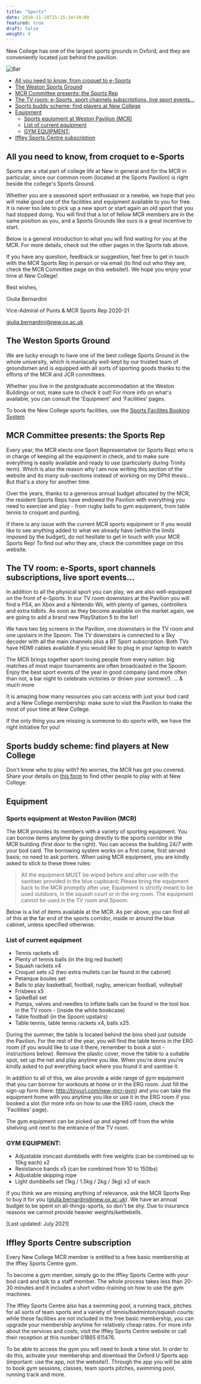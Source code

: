 ```yaml
---
title: "Sports"
date: 2018-11-28T15:15:34+10:00
featured: true
draft: false
weight: 4
---
```


New College has one of the largest sports grounds in Oxford, and they are conveniently located just behind the pavilion.    

![Bar](/images/nc/sports.jpg)

- [All you need to know, from croquet to e-Sports](#all-you-need-to-know-from-croquet-to-e-sports)
- [The Weston Sports Ground](#the-weston-sports-ground)
- [MCR Committee presents: the Sports Rep](#mcr-committee-presents-the-sports-rep)
- [The TV room: e-Sports, sport channels subscriptions, live sport events...](#the-tv-room-e-sports-sport-channels-subscriptions-live-sport-events)
- [Sports buddy scheme: find players at New College](#sports-buddy-scheme-find-players-at-new-college)
- [Equipment](#equipment)
  - [Sports equipment at Weston Pavilion (MCR)](#sports-equipment-at-weston-pavilion-mcr)
  - [List of current equipment](#list-of-current-equipment)
  - [GYM EQUIPMENT:](#gym-equipment)
- [Iffley Sports Centre subscription](#iffley-sports-centre-subscription)

## All you need to know, from croquet to e-Sports

Sports are a vital part of college life at New in general and for the MCR in particular, since our common room (located at the Sports Pavilion) is right beside the college's Sports Ground.

Whether you are a seasoned sport enthusiast or a newbie, we hope that you will make good use of the facilities and equipment available to you for free. It is never too late to pick up a new sport or start again an old sport that you had stopped doing. You will find that a lot of fellow MCR members are in the same position as you, and a Sports Grounds like ours is a great incentive to start.

Below is a general introduction to what you will find waiting for you at the MCR. For more details, check out the other pages in the Sports tab above.

If you have any question, feedback or suggestion, feel free to get in touch with the MCR Sports Rep in person or via email (to find out who they are, check the MCR Committee page on this website!). We hope you enjoy your time at New College!
 

Best wishes,

Giulia Bernardini

Vice-Admiral of Punts & MCR Sports Rep 2020-21

giulia.bernardini@new.ox.ac.uk

 
## The Weston Sports Ground

We are lucky enough to have one of the best college Sports Ground in the whole university, which is maniacally well-kept by our trusted team of groundsmen and is equipped with all sorts of sporting goods thanks to the efforts of the MCR and JCR committees.

Whether you live in the postgraduate accommodation at the Weston Buildings or not, make sure to check it out! For more info on what's available, you can consult the 'Equipment' and 'Facilities' pages.

To book the New College sports facilities, use the [Sports Facilites Booking System](https://outlook.office365.com/owa/calendar/NewCollegeSportsFacilities@UniOxfordNexus.onmicrosoft.com/bookings/)
 
## MCR Committee presents: the Sports Rep

Every year, the MCR elects one Sport Representative (or Sports Rep) who is in charge of keeping all the equipment in check, and to make sure everything is easily available and ready to use (particularly during Trinity term). Which is also the reason why I am now writing this section of the website and its many sub-sections instead of working on my DPhil thesis... But that's a story for another time.

Over the years, thanks to a generous annual budget allocated by the MCR, the resident Sports Reps have endowed the Pavilion with everything you need to exercise and play - from rugby balls to gym equipment, from table tennis to croquet and punting.

If there is any issue with the current MCR sports equipment or if you would like to see anything added to what we already have (within the limits imposed by the budget), do not hesitate to get in touch with your MCR Sports Rep! To find out who they are, check the committee page on this website.

 
## The TV room: e-Sports, sport channels subscriptions, live sport events...

In addition to all the physical sport you can play, we are also well-equipped on the front of e-Sports. In our TV room downstairs at the Pavilion you will find a PS4, an Xbox and a Nintendo Wii, with plenty of games, controllers and extra tidbits. As soon as they become available on the market again, we are going to add a brand new PlayStation 5 to the list!

We have two big screens in the Pavilion, one downstairs in the TV room and one upstairs in the Spoom. The TV downstairs is connected to a Sky decoder with all the main channels plus a BT Sport subscription. Both TVs have HDMI cables available if you would like to plug in your laptop to watch 

The MCR brings together sport-loving people from every nation: big matches of most major tournaments are often broadcasted in the Spoom. Enjoy the best sport events of the year in good company (and more often than not, a bar night to celebrate victories or drown your sorrows!).
... & much more

It is amazing how many resources you can access with just your bod card and a New College membership: make sure to visit the Pavilion to make the most of your time at New College.

If the only thing you are missing is someone to do sports with, we have the right initiative for you!

## Sports buddy scheme: find players at New College

Don't know who to play with? No worries, the MCR has got you covered. Share your details on [this form](https://docs.google.com/spreadsheets/d/1NxIWvzlMAu6AJ0XqlDaGDFxw-Ckj4b7p1WS4GTxrSQE/edit#gid=0) to find other people to play with at New College: 



## Equipment
### Sports equipment at Weston Pavilion (MCR)

The MCR provides its members with a variety of sporting equipment. You can borrow items anytime by going directly to the sports corridor in the MCR building (first door to the right). You can access the building 24/7 with your bod card. The borrowing system works on a first come, first served basis; no need to ask porters. When using MCR equipment, you are kindly asked to stick to these three rules:

> All the equipment MUST be wiped before and after use with the sanitiser provided in the blue cupboard;
> Please bring the equipment back to the MCR promptly after use;
> Equipment is strictly meant to be used outdoors, in the squash court or in the erg room. The equipment cannot be used in the TV room and Spoom.

Below is a list of items available at the MCR. As per above, you can find all of this at the far end of the sports corridor, inside or around the blue cabinet, unless specified otherwise.

### List of current equipment

- Tennis rackets x6
- Plenty of tennis balls (in the big red bucket)
- Squash rackets x4
- Croquet sets x2 (two extra mullets can be found in the cabinet)
- Petanque boules set
- Balls to play basketball, football, rugby, american football, volleyball
- Frisbees x5
- SpikeBall set
- Pumps, valves and needles to inflate balls can be found in the tool box in the TV room - (inside the white bookcase)
- Table football (in the Spoom upstairs)
- Table tennis, table tennis rackets x4, balls x25.

During the summer, the table is located behind the bins shed just outside the Pavilion. For the rest of the year, you will find the table tennis in the ERG room (if you would like to use it there, remember to book a slot - instructions below). Remove the plastic cover, move the table to a suitable spot, set up the net and play anytime you like. When you're done you're kindly asked to put everything back where you found it and sanitise it.

In addition to all of this, we also provide a wide range of gym equipment that you can borrow for workouts at home or in the ERG room. Just fill the sign-up form (here: http://tinyurl.com/new-mcr-gym) and you can take the equipment home with you anytime you like or use it in the ERG room if you booked a slot (for more info on how to use the ERG room, check the 'Facilities' page).

The gym equipment can be picked up and signed off from the white shelving unit next to the entrance of the TV room.
 
### GYM EQUIPMENT:

- Adjustable ironcast dumbbells with free weights (can be combined up to 10kg each) x2
- Resistance bands x5 (can be combined from 10 to 150lbs)
- Adjustable skipping rope
- Light dumbbells set (1kg / 1.5kg / 2kg / 3kg) x2 of each

If you think we are missing anything of relevance, ask the MCR Sports Rep to buy it for you (giulia.bernardini@new.ox.ac.uk). We have an annual budget to be spent on all-things-sports, so don't be shy. Due to insurance reasons we cannot provide heavier weights/kettlebells.

[Last updated: July 2021]



## Iffley Sports Centre subscription

Every New College MCR member is entitled to a free basic membership at the Iffley Sports Centre gym. 

To become a gym member, simply go to the Iffley Sports Centre with your bod card and talk to a staff member. The whole process takes less than 20-30 minutes and it includes a short video-training on how to use the gym machines.

The Iffley Sports Centre also has a swimming pool, a running track, pitches for all sorts of team sports and a variety of tennis/badminton/squash courts: while these facilities are not included in the free basic membership, you can upgrade your membership anytime for relatively cheap rates. For more info about the services and costs, visit the Iffley Sports Centre website or call their reception at this number 01865 611476.

To be able to access the gym you will need to book a time slot. In order to do this, activate your membership and download the Oxford U Sports app (important: use the app, not the website!). Through the app you will be able to book gym sessions, classes, team sports pitches, swimming pool, running track and more.

